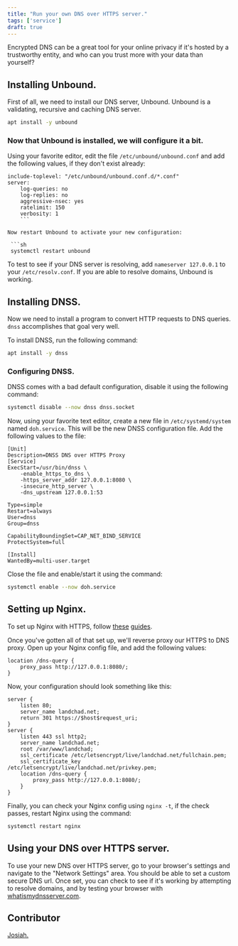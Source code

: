 ```yaml
---
title: "Run your own DNS over HTTPS server."
tags: ['service']
draft: true
---
```


Encrypted DNS can be a great tool for your online privacy if it\'s
hosted by a trustworthy entity, and who can you trust more with your
data than yourself?

## Installing Unbound.

First of all, we need to install our DNS server, Unbound. Unbound is a
validating, recursive and caching DNS server.

```sh
apt install -y unbound
```

### Now that Unbound is installed, we will configure it a bit.

Using your favorite editor, edit the file `/etc/unbound/unbound.conf`
and add the following values, if they don\'t exist already:

```
include-toplevel: "/etc/unbound/unbound.conf.d/*.conf"
server:
    log-queries: no
    log-replies: no
    aggressive-nsec: yes
    ratelimit: 150
    verbosity: 1
    ```

Now restart Unbound to activate your new configuration:

 ```sh
 systemctl restart unbound
 ```

To test to see if your DNS server is resolving, add
`nameserver 127.0.0.1` to your `/etc/resolv.conf`. If you are able to
resolve domains, Unbound is working.

## Installing DNSS.

Now we need to install a program to convert HTTP requests to DNS
queries. `dnss` accomplishes that goal very well.

To install DNSS, run the following command:

```sh
apt install -y dnss
```

### Configuring DNSS.

DNSS comes with a bad default configuration, disable it using the
following command:

```sh
systemctl disable --now dnss dnss.socket
```

Now, using your favorite text editor, create a new file in
`/etc/systemd/system` named `doh.service`. This will be the new DNSS
configuration file. Add the following values to the file:

```systemd
[Unit]
Description=DNSS DNS over HTTPS Proxy
[Service]
ExecStart=/usr/bin/dnss \
    -enable_https_to_dns \
    -https_server_addr 127.0.0.1:8080 \
    -insecure_http_server \
    -dns_upstream 127.0.0.1:53

Type=simple
Restart=always
User=dnss
Group=dnss

CapabilityBoundingSet=CAP_NET_BIND_SERVICE
ProtectSystem=full

[Install]
WantedBy=multi-user.target
```

Close the file and enable/start it using the command:

```sh
systemctl enable --now doh.service
```

## Setting up Nginx.

To set up Nginx with HTTPS, follow [these](/nginx) [guides](/certbot).

Once you\'ve gotten all of that set up, we\'ll reverse proxy our HTTPS
to DNS proxy. Open up your Nginx config file, and add the following
values:

```nginx
location /dns-query {
    proxy_pass http://127.0.0.1:8080/;
}
```

Now, your configuration should look something like this:

```nginx
server {
    listen 80;
    server_name landchad.net;
    return 301 https://$host$request_uri;
}
server {
    listen 443 ssl http2;
    server_name landchad.net;
    root /var/www/landchad;
    ssl_certificate /etc/letsencrypt/live/landchad.net/fullchain.pem;
    ssl_certificate_key /etc/letsencrypt/live/landchad.net/privkey.pem;
    location /dns-query {
        proxy_pass http://127.0.0.1:8080/;
    }
}
```

Finally, you can check your Nginx config using `nginx -t`, if the check
passes, restart Nginx using the command:

```sh
systemctl restart nginx
```

## Using your DNS over HTTPS server.

To use your new DNS over HTTPS server, go to your browser\'s settings
and navigate to the \"Network Settings\" area. You should be able to set
a custom secure DNS url. Once set, you can check to see if it\'s working
by attempting to resolve domains, and by testing your browser with
[whatismydnsserver.com](http://www.whatsmydnsserver.com/).

## Contributor

[Josiah.](https://ioens.is)

